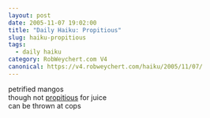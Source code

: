 ```yaml
---
layout: post
date: 2005-11-07 19:02:00
title: "Daily Haiku: Propitious"
slug: haiku-propitious
tags:
  - daily haiku
category: RobWeychert.com V4
canonical: https://v4.robweychert.com/haiku/2005/11/07/
---
```


petrified mangos  
though not [propitious](http://dictionary.reference.com/wordoftheday/archive/2005/11/07.html) for juice  
can be thrown at cops